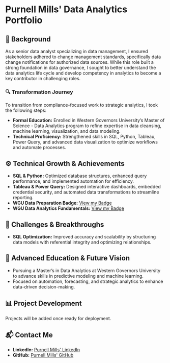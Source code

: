 # **Purnell Mills' Data Analytics Portfolio**  

## **📖 Background**  
As a senior data analyst specializing in data management, I ensured stakeholders adhered to change management standards, specifically data change notifications for authorized data sources. While this role built a strong foundation in data governance, I sought to better understand the data analytics life cycle and develop competency in analytics to become a key contributor in challenging roles.  

### **🔍 Transformation Journey**  
To transition from compliance-focused work to strategic analytics, I took the following steps:  
- **Formal Education:** Enrolled in Western Governors University’s Master of Science - Data Analytics program to refine expertise in data cleansing, machine learning, visualization, and data modeling.  
- **Technical Proficiency:** Strengthened skills in SQL, Python, Tableau, Power Query, and advanced data visualization to optimize workflows and automate processes.  

## **⚙️ Technical Growth & Achievements**  
- **SQL & Python:** Optimized database structures, enhanced query performance, and implemented automation for efficiency.  
- **Tableau & Power Query:** Designed interactive dashboards, embedded credential security, and automated data transformations to streamline reporting.  
- **WGU Data Preparation Badge:** [View my Badge](https://api.badgr.io/public/assertions/Cygxa4ZjTKC87qv3PDcy9g?identity__email=pmil269%40wgu.edu)
- **WGU Data Analytics Fundamentals:** [View my Badge](https://api.badgr.io/public/assertions/9ubInScxRdi4N__yJoNujA?identity__email=pmil269%40wgu.edu) 

## **🚀 Challenges & Breakthroughs**  
- **SQL Optimization:** Improved accuracy and scalability by structuring data models with referential integrity and optimizing relationships.  

## **🎯 Advanced Education & Future Vision**  
- Pursuing a Master’s in Data Analytics at Western Governors University to advance skills in predictive modeling and machine learning.  
- Focused on automation, forecasting, and strategic analytics to enhance data-driven decision-making.  

## **📊 Project Development**  
Projects will be added once ready for deployment.  

## **📬 Contact Me**  
- **LinkedIn:** [Purnell Mills' LinkedIn](https://www.linkedin.com/in/purnell-mills-analytics)  
- **GitHub:** [Purnell Mills' GitHub](https://github.com/purnellmills-analytics)  

